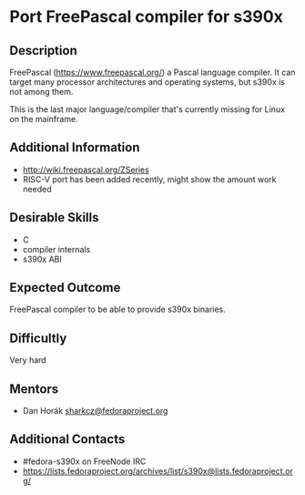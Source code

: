 # Port FreePascal compiler for s390x

## Description
FreePascal (https://www.freepascal.org/) a Pascal language compiler. It can target many processor architectures and operating systems, but s390x is not among them.

This is the last major language/compiler that's currently missing for Linux on the mainframe.

## Additional Information
* http://wiki.freepascal.org/ZSeries
* RISC-V port has been added recently, might show the amount work needed

## Desirable Skills
* C
* compiler internals
* s390x ABI

## Expected Outcome
FreePascal compiler to be able to provide s390x binaries.

## Difficultly
Very hard

## Mentors
  * Dan Horák <sharkcz@fedoraproject.org>

## Additional Contacts
* #fedora-s390x on FreeNode IRC
* https://lists.fedoraproject.org/archives/list/s390x@lists.fedoraproject.org/
